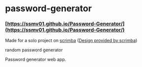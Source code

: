 # password-generator
### [https://ssmv01.github.io/Password-Generator/](https://ssmv01.github.io/Password-Generator/)
Made for a solo project on [scrimba](https://scrimba.com) ([Design provided by scrimba](https://www.figma.com/file/NEj9JDycMjF3XKXq7swoc9/Random-Password-Generator-(New-version)?node-id=0%3A1&t=E2GplOhXBrkq5nGX-0))

random password generator

Password generator web app.
